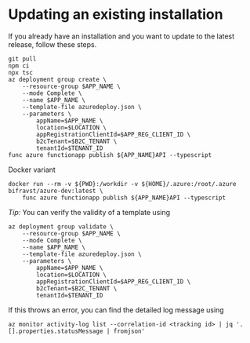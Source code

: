 # Updating an existing installation

If you already have an installation and you want to update to the latest
release, follow these steps.

    git pull
    npm ci
    npx tsc
    az deployment group create \
        --resource-group $APP_NAME \
        --mode Complete \
        --name $APP_NAME \
        --template-file azuredeploy.json \
        --parameters \
            appName=$APP_NAME \
            location=$LOCATION \
            appRegistrationClientId=$APP_REG_CLIENT_ID \
            b2cTenant=$B2C_TENANT \
            tenantId=$TENANT_ID
    func azure functionapp publish ${APP_NAME}API --typescript

Docker variant

    docker run --rm -v ${PWD}:/workdir -v ${HOME}/.azure:/root/.azure bifravst/azure-dev:latest \
        func azure functionapp publish ${APP_NAME}API --typescript

_Tip:_ You can verify the validity of a template using

    az deployment group validate \
        --resource-group $APP_NAME \
        --mode Complete \
        --name $APP_NAME \
        --template-file azuredeploy.json \
        --parameters \
            appName=$APP_NAME \
            location=$LOCATION \
            appRegistrationClientId=$APP_REG_CLIENT_ID \
            b2cTenant=$B2C_TENANT \
            tenantId=$TENANT_ID

If this throws an error, you can find the detailed log message using

    az monitor activity-log list --correlation-id <tracking id> | jq '.[].properties.statusMessage | fromjson'
